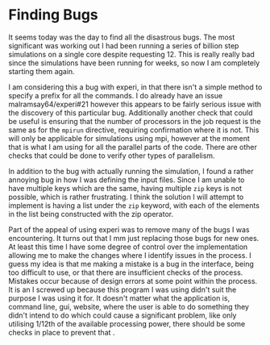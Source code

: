 Finding Bugs
============

It seems today was the day to find all the disastrous bugs.
The most significant was working out I had been running 
a series of billion step simulations on a single core
despite requesting 12.
This is really really bad since the simulations have been running for weeks,
so now I am completely starting them again.

I am considering this a bug with experi,
in that there isn't a simple method
to specify a prefix for all the commands.
I do already have an issue malramsay64/experi#21 
however this appears to be fairly serious issue
with the discovery of this particular bug.
Additionally another check that could be useful
is ensuring that the number of processors
in the job request is the same as for the `mpirun` directive,
requiring confirmation where it is not.
This will only be applicable for simulations using mpi,
however at the moment that is what I am using
for all the parallel parts of the code.
There are other checks that could be done
to verify other types of parallelism.

In addition to the bug with actually running the simulation,
I found a rather annoying bug in how I was defining the input files.
Since I am unable to have multiple keys which are the same,
having multiple `zip` keys is not possible,
which is rather frustrating.
I think the solution I will attempt to implement
is having a list under the `zip` keyword,
with each of the elements in the list being constructed 
with the zip operator.

Part of the appeal of using experi was to remove many of the bugs I was encountering.
It turns out that I mm just replacing those bugs for new ones.
At least this time I have some degree of control over the implementation
allowing me to make the changes where I identify issues in the process.
I guess my idea is that me making a mistake is a bug in the interface,
being too difficult to use,
or that there are insufficient checks of the process.
Mistakes occur because of design errors
at some point within the process.
It is an I screwed up because 
this program I was using didn't suit the purpose I was using it for.
It doesn't matter what the application is,
command line, gui, website,
where the user is able to do something they didn't intend to do
which could cause a significant problem,
like only utilising 1/12th of the available processing power,
there should be some checks in place to prevent that .

